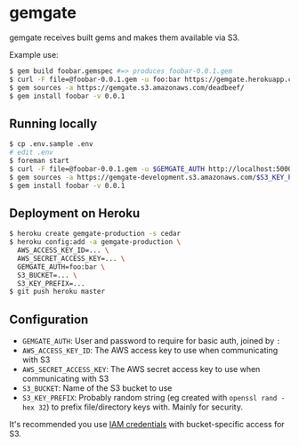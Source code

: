 # gemgate

gemgate receives built gems and makes them available via S3.

Example use:

```bash
$ gem build foobar.gemspec #=> produces foobar-0.0.1.gem
$ curl -F file=@foobar-0.0.1.gem -u foo:bar https://gemgate.herokuapp.com/
$ gem sources -a https://gemgate.s3.amazonaws.com/deadbeef/
$ gem install foobar -v 0.0.1
```

## Running locally

```bash
$ cp .env.sample .env
# edit .env
$ foreman start
$ curl -F file=@foobar-0.0.1.gem -u $GEMGATE_AUTH http://localhost:5000/
$ gem sources -a https://gemgate-development.s3.amazonaws.com/$S3_KEY_PREFIX
$ gem install foobar -v 0.0.1
```

## Deployment on Heroku

```bash
$ heroku create gemgate-production -s cedar
$ heroku config:add -a gemgate-production \
  AWS_ACCESS_KEY_ID=... \
  AWS_SECRET_ACCESS_KEY=... \
  GEMGATE_AUTH=foo:bar \
  S3_BUCKET=... \
  S3_KEY_PREFIX=...
$ git push heroku master
```

## Configuration

* `GEMGATE_AUTH`: User and password to require for basic auth, joined by `:`
* `AWS_ACCESS_KEY_ID`: The AWS access key to use when communicating with S3
* `AWS_SECRET_ACCESS_KEY`: The AWS secret access key to use when communicating with S3
* `S3_BUCKET`: Name of the S3 bucket to use
* `S3_KEY_PREFIX`: Probably random string (eg created with `openssl rand -hex 32`) to prefix file/directory keys with. Mainly for security.

It's recommended you use [IAM credentials](https://gist.github.com/34e08aaf5e5e87814c72) with bucket-specific access for S3.
